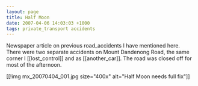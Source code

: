 ```yaml
---
layout: page
title: Half Moon
date: 2007-04-06 14:03:03 +1000
tags: private_transport accidents
---
```


Newspaper article on previous road_accidents I have mentioned here. There were
two separate accidents on Mount Dandenong Road, the same corner
I [[lost_control]] and as [[another_car]]. The road was closed off for most
of the afternoon.

[[!img mx_20070404_001.jpg size="400x" alt="Half Moon needs full fix"]]
